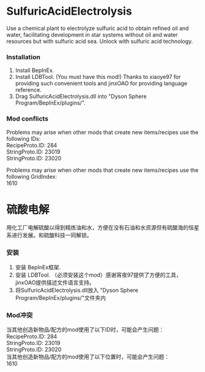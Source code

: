 # SulfuricAcidElectrolysis
Use a chemical plant to electrolyze sulfuric acid to obtain refined oil and water, facilitating development in star systems without oil and water resources but with sulfuric acid sea. Unlock with sulfuric acid technology.

### Installation
1. Install BepInEx.
2. Install LDBTool. (You must have this mod!) Thanks to xiaoye97 for providing such convenient tools and jinxOAO for providing language reference.
3. Drag SulfuricAcidElectrolysis.dll into "Dyson Sphere Program/BepInEx/plugins/".

### Mod conflicts
Problems may arise when other mods that create new items/recipes use the following IDs:<br/>
RecipeProto.ID: 284<br/>
StringProto.ID: 23019<br/>
StringProto.ID: 23020<br/>

Problems may arise when other mods that create new items/recipes use the following GridIndex:<br/>
1610<br/>

# 硫酸电解
用化工厂电解硫酸以得到精炼油和水，方便在没有石油和水资源但有硫酸海的恒星系进行发展。和硫酸科技一同解锁。

### 安装
1. 安装 BepInEx框架.
2. 安装 LDBTool. （必须安装这个mod）感谢宵夜97提供了方便的工具，jinxOAO提供描述文件语言支持。
3. 将SulfuricAcidElectrolysis.dll放入 "Dyson Sphere Program/BepInEx/plugins/"文件夹内

### Mod冲突
当其他创造新物品/配方的mod使用了以下ID时，可能会产生问题：<br/>
RecipeProto.ID: 284<br/>
StringProto.ID: 23019<br/>
StringProto.ID: 23020<br/>
当其他创造新物品/配方的mod使用了以下位置时，可能会产生问题：<br/>
1610<br/>